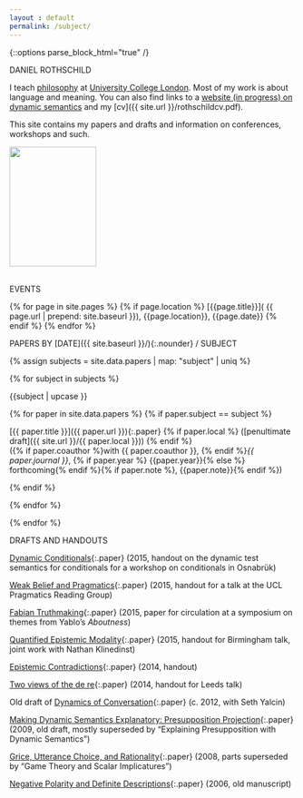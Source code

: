 ```yaml
---
layout : default
permalink: /subject/
---
```


{::options parse_block_html="true" /}

<div id="parent">
<div id="blurb">
<div class="title" markdown="0">
DANIEL ROTHSCHILD  
</div>

<div class="blurb_text">

I teach [philosophy](https://www.ucl.ac.uk/philosophy) at [University
College London](https://www.ucl.ac.uk/). Most of my work is about
language and meaning. You can also find links to a [website (in
progress) on dynamic semantics](http://dynsem.github.io/) and my
[cv]({{ site.url }}/rothschildcv.pdf).

This site contains my papers and drafts and information on conferences,
workshops and such.
</div>

<div id="pic">
<img src="{{ site.url }}/me.jpg" width="153" height="211.5" style="horizontal-align:left"/>
</div>

<br/>
</div>


<div id = "events">


<div class="title" markdown="0">

EVENTS

</div>

<div class ="blurb_text" markdown ="block">


{% for page in site.pages %} {% if page.location %}
[{{page.title}}]( {{ page.url | prepend: site.baseurl }}), {{page.location}}, {{page.date}}
{% endif %} {% endfor %}

</div>
</div>
<div id="main">

<div class="title" >

PAPERS BY [DATE]({{ site.baseurl }}/){:.nounder} / <span class="underline"> SUBJECT</span>


</div>

<div class="papers">

{% assign subjects = site.data.papers | map: "subject" | uniq %}

{% for subject in subjects %}

<div class="section" markdown="0">

{{subject | upcase }}

</div>



{% for paper in site.data.papers %}
{% if paper.subject == subject %}

[{{ paper.title }}]({{ paper.url }}){:.paper} {% if paper.local %} ([penultimate draft]({{ site.url }}/{{ paper.local }})) {% endif %}  
({% if paper.coauthor %}with {{ paper.coauthor }}, {% endif %}*{{ paper.journal }}*,  {% if paper.year %} {{paper.year}}{% else %} forthcoming{% endif %}{% if paper.note %}, {{paper.note}}{% endif %})



{% endif %}

{% endfor %}



{% endfor %}

</div>
<div class="title2" markdown="0">

DRAFTS AND HANDOUTS

</div>

<div class="papers">

[Dynamic Conditionals](DynamicConditionals.pdf){:.paper} (2015, handout
on the dynamic test semantics for conditionals for a workshop on
conditionals in Osnabrük)

[Weak Belief and Pragmatics](wbp.pdf){:.paper} (2015, handout for a talk
at the UCL Pragmatics Reading Group)

[Fabian Truthmaking](FabianTruthmaking.pdf){:.paper} (2015, paper for
circulation at a symposium on themes from Yablo’s *Aboutness*)

[Quantified Epistemic Modality](birmingham.pdf){:.paper} (2015, handout
for Birmingham talk, joint work with Nathan Klinedinst)

[Epistemic Contradictions](epistemiccontradictions.pdf){:.paper} (2014,
handout)

[Two views of the de re](leeds.pdf){:.paper} (2014, handout for Leeds
talk)

Old draft of [Dynamics of Conversation](olddynamics.pdf){:.paper} (c.
2012, with Seth Yalcin)

[Making Dynamic Semantics Explanatory: Presupposition
Projection](dynamicexplanatory.pdf){:.paper} (2009, old draft, mostly
superseded by “Explaining Presupposition with Dynamic Semantics”)

[Grice, Utterance Choice, and Rationality](gricechoice5.pdf){:.paper}
(2008, parts superseded by “Game Theory and Scalar Implicatures”)

[Negative Polarity and Definite Descriptions](npidd.pdf){:.paper} (2006,
old manuscript)

</div>

<div id="refs" class="references">

</div>


</div>
</div>
